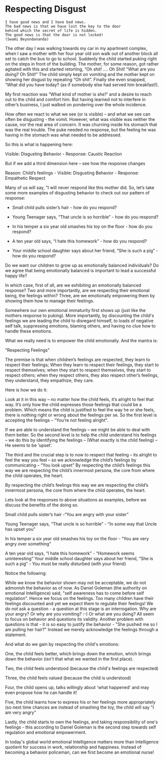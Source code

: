 Respecting Disgust
==================
                    
	I have good news and I have bad news. 
	The bad news is that we have lost the key to the door 
	behind which the secret of life is hidden. 
	The good news is that the door is not locked! 
	(Swami Beyondananda)

The other day I was walking towards my car in my apartment complex, when I saw a mother with her four year old son walk out of another block all set to catch the bus to go to school. Suddenly the child started puking right on the steps in front of the building. The mother, for some reason, got rather agitated with this and started retorting, “Oh shit! …. Oh Shit! “What are you doing? Oh Shit!” The child simply kept on vomiting and the mother kept on showing her disgust by repeating “Oh shit”. Finally she even snapped, “What did you have today? (as if somebody else had served him breakfast!). 

My first reaction was “What kind of mother is she?’ and a desire to reach out to the child and comfort him. But having learned not to interfere in other’s business, I just walked on pondering over the whole incidence. 

How often we react to what we see (or is visible) – and what we see can often be disgusting - the vomit. However, what was visible was neither the cause, nor the real area of concern. It was churning inside his stomach that was the real trouble. The puke needed no response, but the feeling he was having in the stomach was what needed to be addressed.

So this is what is happening here: 

Visible: Disgusting Behavior - Response: Caustic Reaction 

But if we add a third dimension here – see how the response changes 

Reason: Child’s feelings - Visible: Disgusting Behavior - Response: Empathetic Respect 

Many of us will say, “I will never respond like this mother did. So, let’s take some more examples of disgusting behavior to check out our pattern of response: 

- Small child pulls sister’s hair - how do you respond? 

- Young Teenager says, “That uncle is so horrible” - how do you respond? 

- In his temper a six year old smashes his toy on the floor - how do you respond? 

- A ten year old says, “I hate this homework” - how do you respond? 

- Your middle school daughter says about her friend, “She is such a pig” - how do   you respond? 

Do we want our children to grow up as emotionally balanced individuals? Do we agree that being emotionally balanced is important to lead a successful happy life? 

In which case, first of all, are we exhibiting an emotionally balanced response? Two and more importantly, are we respecting their emotional being, the feelings within? Three, are we emotionally empowering them by showing them how to manage their feelings.

Somewhere our own emotional immaturity first shows up (just like the mothers response to puking). More importantly, by discounting the child's feelings we are leading the child to disregard himself, to loads of negative self talk, suppressing emotions, blaming others, and having no clue how to handle these emotions. 

What we really need is to empower the child emotionally. And the mantra is: 

"Respecting Feelings" 

The premise is that when children’s feelings are respected, they learn to respect their feelings; When they learn to respect their feelings, they start to respect themselves; when they start to respect themselves, they start to respect others; when they respect others, they also respect other’s feelings, they understand, they empathize, they care. 

Here is how we do it:

Look at it in this way – no matter how the child feels, it’s alright to feel that way. It’s only how the child expresses those feelings that could be a problem. Which means the child is justified to feel the way he or she feels, there is nothing right or wrong about the feelings per se. So the first level is accepting the feelings – “You’re not feeling alright”.
 
If we are able to understand the feelings – we might be able to deal with them better. So the second level is to help the child understand his feelings – we do this by identifying the feelings – (What exactly is the child feeling) – He seems to be ‘upset’.
 
The third and the crucial step is to now to respect that feeling – its alright to feel the way you feel – so we acknowledge the child’s feelings by communicating – “You look upset” By respecting the child’s feelings this way we are respecting the child’s innermost persona, the core from where the child operates, the heart. 
 
By respecting the child’s feelings this way we are respecting the child’s innermost persona, the core from where the child operates, the heart.

Lets look at the responses to above situations as examples, before we discuss the benefits of the doing so.

Small child pulls sister’s hair -“You are angry with your sister”

Young Teenager says, “That uncle is so horrible” - “In some way that Uncle has upset you” 

In his temper a six year old smashes his toy on the floor - “You are very angry over something” 

A ten year old says, “I hate this homework” - “Homework seems uninteresting” 
Your middle school daughter says about her friend, “She is such a pig” - You must be really disturbed (with your friend) 
 
Notice the following: 

While we know the behavior shown may not be acceptable, we do not admonish the behavior as of now. As Daniel Goleman (the authority on emotional Intelligence) said, "self awareness has to come before self regulation". Hence we focus on the feelings. Too many children have their feelings discounted and yet we expect them to regulate their feelings! We do not ask a question - a question at this stage is an interrogation. Why are your angry? Or why are you vomiting? :-) Or what are you doing? All seem to focus on behavior and questions its validity. Another problem with questions is that - it is so easy to justify the behavior - "She pushed me so I am pulling her hair?" Instead we merely acknowledge the feelings through a statement. 
 
And what do we gain by respecting the child's emotions: 

One, the child feels better, which brings down the emotion, which brings down the behavior (isn't that what we wanted in the first place). 

Two, the child feels understood (because the child's feelings are respected) 

Three, the child feels valued (because the child is understood) 

Four, the child opens up, talks willingly about 'what happened' and may even propose how he can handle it! 

Five, the child learns how to express his or her feelings more appropriately (so next time chances are instead of smashing the toy, the child will say "I am very angry" 

Lastly, the child starts to own the feelings, and taking responsibility of one's feelings - this according to Daniel Goleman is the second step towards self regulation and emotional empowerment. 

In today's global world emotional Intelligence matters more than Intelligence quotient for success in work, relationship and happiness. Instead of becoming a behavior policeman, can we first become an emotional nurse!